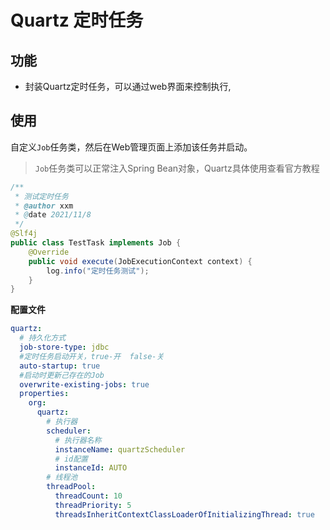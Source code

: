 # Quartz 定时任务

## 功能
- 封装Quartz定时任务，可以通过web界面来控制执行, 

## 使用

自定义`Job`任务类，然后在Web管理页面上添加该任务并启动。

> `Job`任务类可以正常注入Spring Bean对象，Quartz具体使用查看官方教程

```java
/**
 * 测试定时任务
 * @author xxm
 * @date 2021/11/8 
 */
@Slf4j
public class TestTask implements Job {
    @Override
    public void execute(JobExecutionContext context) {
        log.info("定时任务测试");
    }
}
```

**配置文件**

```yaml
quartz:
  # 持久化方式
  job-store-type: jdbc
  #定时任务启动开关，true-开  false-关
  auto-startup: true
  #启动时更新己存在的Job
  overwrite-existing-jobs: true
  properties:
    org:
      quartz:
      	# 执行器
        scheduler:
          # 执行器名称
          instanceName: quartzScheduler
          # id配置
          instanceId: AUTO
        # 线程池
        threadPool:
          threadCount: 10
          threadPriority: 5
          threadsInheritContextClassLoaderOfInitializingThread: true
```

